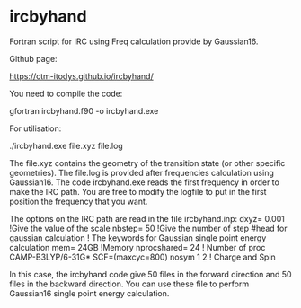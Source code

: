# ircbyhand
Fortran script for IRC using Freq calculation provide by Gaussian16.

Github page:

https://ctm-itodys.github.io/ircbyhand/

You need to compile the code:

gfortran ircbyhand.f90 -o ircbyhand.exe

For utilisation:

./ircbyhand.exe file.xyz file.log

The file.xyz contains the geometry of the transition state (or other specific geometries).
The file.log is provided after frequencies calculation using Gaussian16. 
The code ircbyhand.exe reads the first frequency in order to make the IRC path.
You are free to modify the logfile to put in the first position the frequency that you want.

The options on the IRC path are read in the file ircbyhand.inp:
dxyz= 0.001                           !Give the value of the scale 
nbstep= 50                            !Give the number of step
#head for gaussian calculation        ! The keywords for Gaussian single point energy calculation
mem= 24GB                             !Memory
nprocshared= 24                       ! Number of proc
CAMP-B3LYP/6-31G* SCF=(maxcyc=800) nosym
1 2                                   ! Charge and Spin


In this case, the ircbyhand code give 50 files in the forward direction and 50 files in the backward direction.
You can use these file to perform Gaussian16 single point energy calculation.
